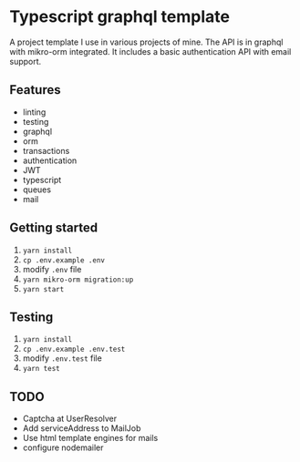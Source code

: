 # Typescript graphql template
A project template I use in various projects of mine.
The API is in graphql with mikro-orm integrated.
It includes a basic authentication API with email support.

## Features
* linting
* testing
* graphql
* orm
* transactions
* authentication
* JWT
* typescript
* queues
* mail

## Getting started
1. `yarn install`
2. `cp .env.example .env`
3. modify `.env` file
4. `yarn mikro-orm migration:up`
5. `yarn start`

## Testing
1. `yarn install`
2. `cp .env.example .env.test`
3. modify `.env.test` file
5. `yarn test`

## TODO
* Captcha at UserResolver
* Add serviceAddress to MailJob
* Use html template engines for mails
* configure nodemailer